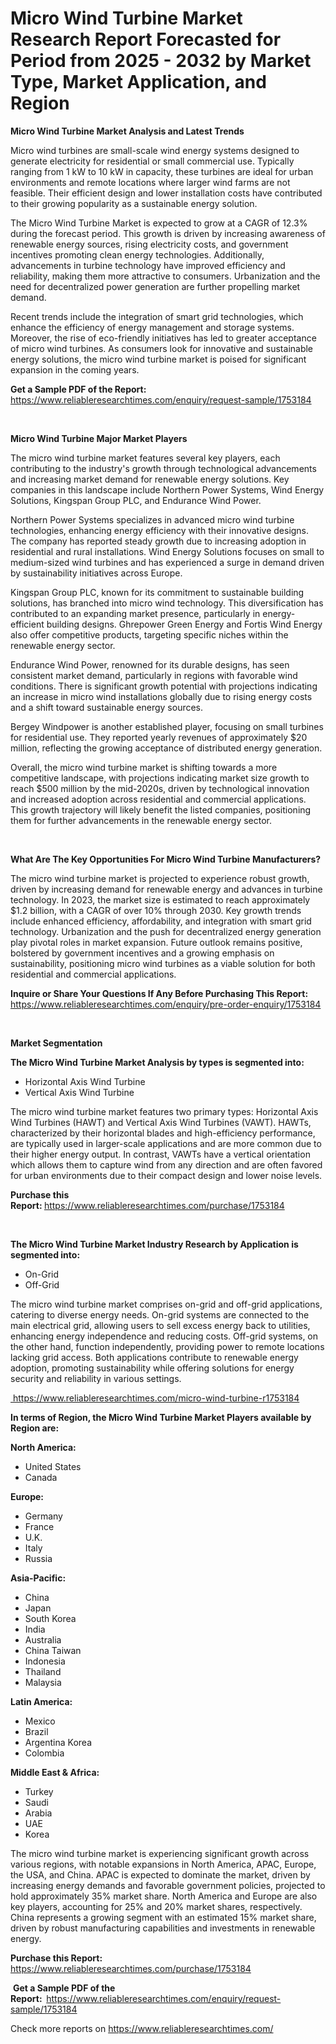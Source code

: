 <p><h1>Micro Wind Turbine Market Research Report Forecasted for Period from 2025 -  2032 by Market Type, Market Application, and Region</h1></p><p><strong>Micro Wind Turbine Market Analysis and Latest Trends</strong></p>
<p><p>Micro wind turbines are small-scale wind energy systems designed to generate electricity for residential or small commercial use. Typically ranging from 1 kW to 10 kW in capacity, these turbines are ideal for urban environments and remote locations where larger wind farms are not feasible. Their efficient design and lower installation costs have contributed to their growing popularity as a sustainable energy solution.</p><p>The Micro Wind Turbine Market is expected to grow at a CAGR of 12.3% during the forecast period. This growth is driven by increasing awareness of renewable energy sources, rising electricity costs, and government incentives promoting clean energy technologies. Additionally, advancements in turbine technology have improved efficiency and reliability, making them more attractive to consumers. Urbanization and the need for decentralized power generation are further propelling market demand.</p><p>Recent trends include the integration of smart grid technologies, which enhance the efficiency of energy management and storage systems. Moreover, the rise of eco-friendly initiatives has led to greater acceptance of micro wind turbines. As consumers look for innovative and sustainable energy solutions, the micro wind turbine market is poised for significant expansion in the coming years.</p></p>
<p><strong>Get a Sample PDF of the Report:&nbsp;</strong> <a href="https://www.reliableresearchtimes.com/enquiry/request-sample/1753184?utm_campaign=3565&utm_medium=2&utm_source=Github&utm_content=ia&utm_term=09042025&utm_id=micro-wind-turbine">https://www.reliableresearchtimes.com/enquiry/request-sample/1753184</a></p>
<p>&nbsp;</p>
<p><strong>Micro Wind Turbine Major Market Players</strong></p>
<p><p>The micro wind turbine market features several key players, each contributing to the industry's growth through technological advancements and increasing market demand for renewable energy solutions. Key companies in this landscape include Northern Power Systems, Wind Energy Solutions, Kingspan Group PLC, and Endurance Wind Power.</p><p>Northern Power Systems specializes in advanced micro wind turbine technologies, enhancing energy efficiency with their innovative designs. The company has reported steady growth due to increasing adoption in residential and rural installations. Wind Energy Solutions focuses on small to medium-sized wind turbines and has experienced a surge in demand driven by sustainability initiatives across Europe.</p><p>Kingspan Group PLC, known for its commitment to sustainable building solutions, has branched into micro wind technology. This diversification has contributed to an expanding market presence, particularly in energy-efficient building designs. Ghrepower Green Energy and Fortis Wind Energy also offer competitive products, targeting specific niches within the renewable energy sector.</p><p>Endurance Wind Power, renowned for its durable designs, has seen consistent market demand, particularly in regions with favorable wind conditions. There is significant growth potential with projections indicating an increase in micro wind installations globally due to rising energy costs and a shift toward sustainable energy sources.</p><p>Bergey Windpower is another established player, focusing on small turbines for residential use. They reported yearly revenues of approximately $20 million, reflecting the growing acceptance of distributed energy generation.</p><p>Overall, the micro wind turbine market is shifting towards a more competitive landscape, with projections indicating market size growth to reach $500 million by the mid-2020s, driven by technological innovation and increased adoption across residential and commercial applications. This growth trajectory will likely benefit the listed companies, positioning them for further advancements in the renewable energy sector.</p></p>
<p>&nbsp;</p>
<p><strong>What Are The Key Opportunities For Micro Wind Turbine Manufacturers?</strong></p>
<p><p>The micro wind turbine market is projected to experience robust growth, driven by increasing demand for renewable energy and advances in turbine technology. In 2023, the market size is estimated to reach approximately $1.2 billion, with a CAGR of over 10% through 2030. Key growth trends include enhanced efficiency, affordability, and integration with smart grid technology. Urbanization and the push for decentralized energy generation play pivotal roles in market expansion. Future outlook remains positive, bolstered by government incentives and a growing emphasis on sustainability, positioning micro wind turbines as a viable solution for both residential and commercial applications.</p></p>
<p><strong>Inquire or Share Your Questions If Any Before Purchasing This Report:</strong> <a href="https://www.reliableresearchtimes.com/enquiry/pre-order-enquiry/1753184?utm_campaign=3565&utm_medium=2&utm_source=Github&utm_content=ia&utm_term=09042025&utm_id=micro-wind-turbine">https://www.reliableresearchtimes.com/enquiry/pre-order-enquiry/1753184</a></p>
<p>&nbsp;</p>
<p><strong>Market Segmentation</strong></p>
<p><strong>The Micro Wind Turbine Market Analysis by types is segmented into:</strong></p>
<p><ul><li>Horizontal Axis Wind Turbine</li><li>Vertical Axis Wind Turbine</li></ul></p>
<p><p>The micro wind turbine market features two primary types: Horizontal Axis Wind Turbines (HAWT) and Vertical Axis Wind Turbines (VAWT). HAWTs, characterized by their horizontal blades and high-efficiency performance, are typically used in larger-scale applications and are more common due to their higher energy output. In contrast, VAWTs have a vertical orientation which allows them to capture wind from any direction and are often favored for urban environments due to their compact design and lower noise levels.</p></p>
<p><strong>Purchase this Report:&nbsp;</strong><a href="https://www.reliableresearchtimes.com/purchase/1753184?utm_campaign=3565&utm_medium=2&utm_source=Github&utm_content=ia&utm_term=09042025&utm_id=micro-wind-turbine">https://www.reliableresearchtimes.com/purchase/1753184</a></p>
<p>&nbsp;</p>
<p><strong>The Micro Wind Turbine Market Industry Research by Application is segmented into:</strong></p>
<p><ul><li>On-Grid</li><li>Off-Grid</li></ul></p>
<p><p>The micro wind turbine market comprises on-grid and off-grid applications, catering to diverse energy needs. On-grid systems are connected to the main electrical grid, allowing users to sell excess energy back to utilities, enhancing energy independence and reducing costs. Off-grid systems, on the other hand, function independently, providing power to remote locations lacking grid access. Both applications contribute to renewable energy adoption, promoting sustainability while offering solutions for energy security and reliability in various settings.</p></p>
<p><a href="https://www.reliableresearchtimes.com/micro-wind-turbine-r1753184?utm_campaign=3565&utm_medium=2&utm_source=Github&utm_content=ia&utm_term=09042025&utm_id=micro-wind-turbine">&nbsp;https://www.reliableresearchtimes.com/micro-wind-turbine-r1753184</a></p>
<p><strong>In terms of Region, the Micro Wind Turbine Market Players available by Region are:</strong></p>
<p>
    <p> <strong> North America: </strong>
        <ul>
            <li>United States</li>
            <li>Canada</li>
        </ul>
        </p> 
    <p> <strong> Europe: </strong>
        <ul>
            <li>Germany</li>
            <li>France</li>
            <li>U.K.</li>
            <li>Italy</li>
            <li>Russia</li>
        </ul>
        </p> 
    <p> <strong> Asia-Pacific: </strong>
        <ul>
            <li>China</li>
            <li>Japan</li>
            <li>South Korea</li>
            <li>India</li>
            <li>Australia</li>
            <li>China Taiwan</li>
            <li>Indonesia</li>
            <li>Thailand</li>
            <li>Malaysia</li>
        </ul>
        </p> 
    <p> <strong> Latin America: </strong>
        <ul>
            <li>Mexico</li>
            <li>Brazil</li>
            <li>Argentina Korea</li>
            <li>Colombia</li>
        </ul>
        </p> 
    <p> <strong> Middle East & Africa: </strong>
        <ul>
            <li>Turkey</li>
            <li>Saudi</li>
            <li>Arabia</li>
            <li>UAE</li>
            <li>Korea</li>
        </ul>
    </p>
    </p>
<p><p>The micro wind turbine market is experiencing significant growth across various regions, with notable expansions in North America, APAC, Europe, the USA, and China. APAC is expected to dominate the market, driven by increasing energy demands and favorable government policies, projected to hold approximately 35% market share. North America and Europe are also key players, accounting for 25% and 20% market shares, respectively. China represents a growing segment with an estimated 15% market share, driven by robust manufacturing capabilities and investments in renewable energy.</p></p>
<p><strong>Purchase this Report: </strong><a href="https://www.reliableresearchtimes.com/purchase/1753184?utm_campaign=3565&utm_medium=2&utm_source=Github&utm_content=ia&utm_term=09042025&utm_id=micro-wind-turbine">https://www.reliableresearchtimes.com/purchase/1753184</a></p>
<p>&nbsp;<strong>Get a Sample PDF of the Report:&nbsp;&nbsp;</strong><a href="https://www.reliableresearchtimes.com/enquiry/request-sample/1753184?utm_campaign=3565&utm_medium=2&utm_source=Github&utm_content=ia&utm_term=09042025&utm_id=micro-wind-turbine">https://www.reliableresearchtimes.com/enquiry/request-sample/1753184</a></p>
<p><strong></strong></p>
<p>Check more reports on <a href="https://www.reliableresearchtimes.com/?utm_campaign=3565&utm_medium=2&utm_source=Github&utm_content=ia&utm_term=09042025&utm_id=micro-wind-turbine">https://www.reliableresearchtimes.com/</a></p>